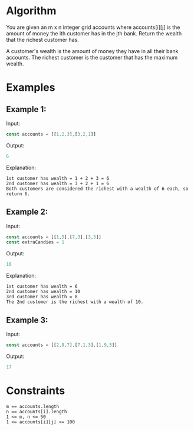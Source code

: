 # Algorithm

You are given an m x n integer grid accounts where accounts[i][j] is the amount of money the i​​​​​​​​​​​th​​​​ customer has in the j​​​​​​​​​​​th​​​​ bank. Return the wealth that the richest customer has.

A customer's wealth is the amount of money they have in all their bank accounts. The richest customer is the customer that has the maximum wealth.

# Examples

## Example 1: 
Input:

```javascript
const accounts = [[1,2,3],[3,2,1]]
```

Output:

```javascript
6
```

Explanation:

```
1st customer has wealth = 1 + 2 + 3 = 6
2nd customer has wealth = 3 + 2 + 1 = 6
Both customers are considered the richest with a wealth of 6 each, so return 6.
```

## Example 2:

Input:
```javascript
const accounts = [[1,5],[7,3],[3,5]]
const extraCandies = 1
```

Output:

```javascript
10
```

Explanation:

```
1st customer has wealth = 6
2nd customer has wealth = 10 
3rd customer has wealth = 8
The 2nd customer is the richest with a wealth of 10.
```

## Example 3:

Input:
```javascript
const accounts = [[2,8,7],[7,1,3],[1,9,5]]
```

Output:
```javascript
17
```

# Constraints
    m == accounts.length
    n == accounts[i].length
    1 <= m, n <= 50
    1 <= accounts[i][j] <= 100



